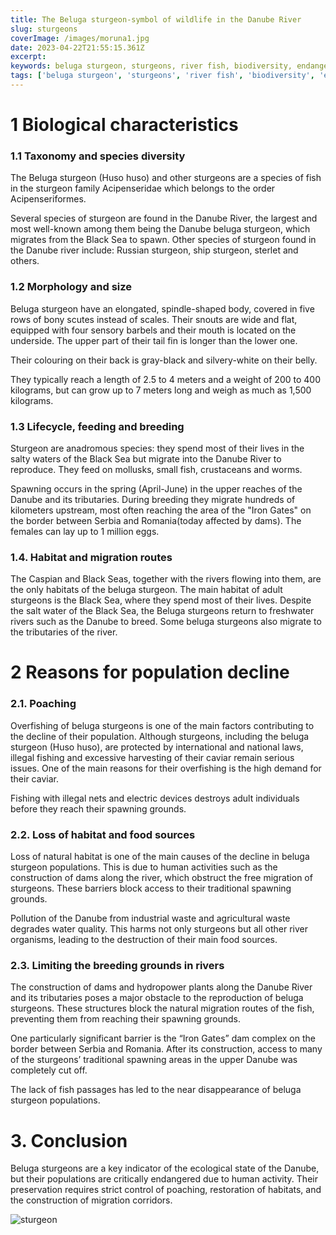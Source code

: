 ```yaml
---
title: The Beluga sturgeon-symbol of wildlife in the Danube River
slug: sturgeons
coverImage: /images/moruna1.jpg
date: 2023-04-22T21:55:15.361Z
excerpt:
keywords: beluga sturgeon, sturgeons, river fish, biodiversity, endangered species
tags: ['beluga sturgeon', 'sturgeons', 'river fish', 'biodiversity', 'endangered species']
---
```


<script>
 // import Callout from "$lib/components/molecules/Callout.svelte";
//  import CodeBlock from "$lib/components/molecules/CodeBlock.svelte";
 // import Image from "$lib/components/atoms/Image.svelte";
</script>

# 1 Biological characteristics

### 1.1 Taxonomy and species diversity

The Beluga sturgeon (Huso huso) and other sturgeons are a species of fish in the sturgeon family Acipenseridae which belongs to the order Acipenseriformes.

Several species of sturgeon are found in the Danube River, the largest and most well-known among them being the Danube beluga sturgeon, which migrates from the Black Sea to spawn. Other species of sturgeon found in the Danube river include: Russian sturgeon, ship sturgeon, sterlet and others.

### 1.2 Morphology and size

Beluga sturgeon have an elongated, spindle-shaped body, covered in five rows of bony scutes instead of scales. Their snouts are wide and flat, equipped with four sensory barbels and their mouth is located on the underside. The upper part of their tail fin is longer than the lower one.

Their colouring on their back is gray-black and silvery-white on their belly.

They typically reach a length of 2.5 to 4 meters and a weight of 200 to 400 kilograms, but can grow up to 7 meters long and weigh as much as 1,500 kilograms.

### 1.3 Lifecycle, feeding and breeding

Sturgeon are anadromous species: they spend most of their lives in the salty waters of the Black Sea but migrate into the Danube River to reproduce. They feed on mollusks, small fish, crustaceans and worms.

Spawning occurs in the spring (April-June) in the upper reaches of the Danube and its tributaries. During breeding they migrate hundreds of kilometers upstream, most often reaching the area of the "Iron Gates" on the border between Serbia and Romania(today affected by dams). The females can lay up to 1 million eggs.

### 1.4. Habitat and migration routes

The Caspian and Black Seas, together with the rivers flowing into them, are the only habitats of the beluga sturgeon. The main habitat of adult sturgeons is the Black Sea, where they spend most of their lives. Despite the salt water of the Black Sea, the Beluga sturgeons return to freshwater rivers such as the Danube to breed. Some beluga sturgeons also migrate to the tributaries of the river.

# 2 Reasons for population decline

### 2.1. Poaching

Overfishing of beluga sturgeons is one of the main factors contributing to the decline of their population. Although sturgeons, including the beluga sturgeon (Huso huso), are protected by international and national laws, illegal fishing and excessive harvesting of their caviar remain serious issues. One of the main reasons for their overfishing is the high demand for their caviar.

Fishing with illegal nets and electric devices destroys adult individuals before they reach their spawning grounds.

### 2.2. Loss of habitat and food sources

Loss of natural habitat is one of the main causes of the decline in beluga sturgeon populations. This is due to human activities such as the construction of dams along the river, which obstruct the free migration of sturgeons. These barriers block access to their traditional spawning grounds.

Pollution of the Danube from industrial waste and agricultural waste degrades water quality. This harms not only sturgeons but all other river organisms, leading to the destruction of their main food sources.

### 2.3. Limiting the breeding grounds in rivers

The construction of dams and hydropower plants along the Danube River and its tributaries poses a major obstacle to the reproduction of beluga sturgeons. These structures block the natural migration routes of the fish, preventing them from reaching their spawning grounds.

One particularly significant barrier is the “Iron Gates” dam complex on the border between Serbia and Romania. After its construction, access to many of the sturgeons’ traditional spawning areas in the upper Danube was completely cut off.

The lack of fish passages has led to the near disappearance of beluga sturgeon populations.

# 3. Conclusion

Beluga sturgeons are a key indicator of the ecological state of the Danube, but their populations are critically endangered due to human activity. Their preservation requires strict control of poaching, restoration of habitats, and the construction of migration corridors.

![sturgeon](images/moruna2.png)
